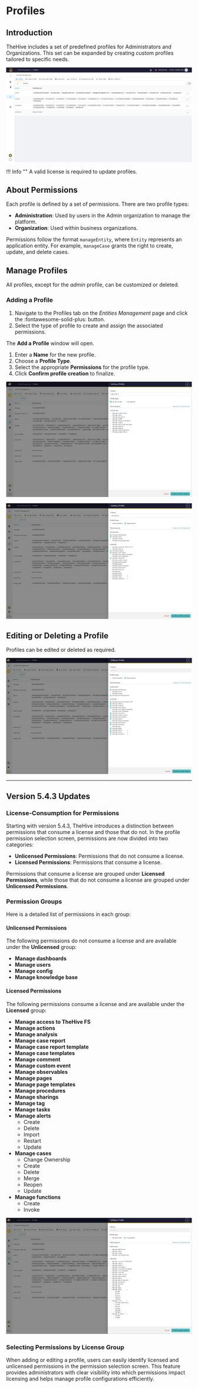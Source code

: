 # Profiles

## Introduction

TheHive includes a set of predefined profiles for Administrators and Organizations. This set can be expanded by creating custom profiles tailored to specific needs.

![Profiles Tab Image](../images/administration-guides/entities-management-profiles-1.png)

!!! Info ""
    A valid license is required to update profiles.

## About Permissions

Each profile is defined by a set of permissions. There are two profile types:

* **Administration**: Used by users in the Admin organization to manage the platform.
* **Organization**: Used within business organizations.

Permissions follow the format `manageEntity`, where `Entity` represents an application entity. For example, `manageCase` grants the right to create, update, and delete cases.

## Manage Profiles

All profiles, except for the *admin* profile, can be customized or deleted.

### Adding a Profile

1. Navigate to the Profiles tab on the *Entities Management* page and click the :fontawesome-solid-plus: button.
2. Select the type of profile to create and assign the associated permissions.

The **Add a Profile** window will open.

1. Enter a **Name** for the new profile.
2. Choose a **Profile Type**.
3. Select the appropriate **Permissions** for the profile type.
4. Click **Confirm profile creation** to finalize.

![Add Profile Window Image](../images/administration-guides/entities-management-profiles-2.png)

![Permissions Selection Image](../images/administration-guides/entities-management-profiles-3.png)

## Editing or Deleting a Profile

Profiles can be edited or deleted as required.

![Edit/Delete Profile Image](../images/administration-guides/entities-management-profiles-4.png)

---

## Version 5.4.3 Updates

### License-Consumption for Permissions

Starting with version 5.4.3, TheHive introduces a distinction between permissions that consume a license and those that do not. In the profile permission selection screen, permissions are now divided into two categories:

* **Unlicensed Permissions**: Permissions that do not consume a license.
* **Licensed Permissions**: Permissions that consume a license.

Permissions that consume a license are grouped under **Licensed Permissions**, while those that do not consume a license are grouped under **Unlicensed Permissions**.

### Permission Groups

Here is a detailed list of permissions in each group:

#### Unlicensed Permissions

The following permissions do not consume a license and are available under the **Unlicensed** group:

- **Manage dashboards**
- **Manage users**
- **Manage config**
- **Manage knowledge base**

#### Licensed Permissions

The following permissions consume a license and are available under the **Licensed** group:

- **Manage access to TheHive FS**
- **Manage actions**
- **Manage analysis**
- **Manage case report**
- **Manage case report template**
- **Manage case templates**
- **Manage comment**
- **Manage custom event**
- **Manage observables**
- **Manage pages**
- **Manage page templates**
- **Manage procedures**
- **Manage sharings**
- **Manage tag**
- **Manage tasks**
- **Manage alerts**
    - Create
    - Delete
    - Import
    - Restart
    - Update
- **Manage cases**
    - Change Ownership
    - Create
    - Delete
    - Merge
    - Reopen
    - Update
- **Manage functions**
    - Create
    - Invoke

![](../images/administration-guides/license-changes-1.png)

### Selecting Permissions by License Group

When adding or editing a profile, users can easily identify licensed and unlicensed permissions in the permission selection screen. This feature provides administrators with clear visibility into which permissions impact licensing and helps manage profile configurations efficiently.

&nbsp;